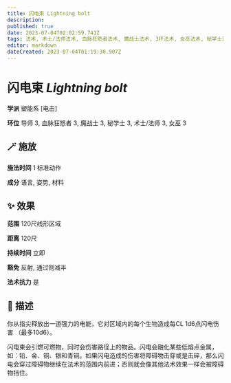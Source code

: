 ```yaml
---
title: 闪电束 Lightning bolt
description: 
published: true
date: 2023-07-04T02:02:59.741Z
tags: 法术, 术士/法师法术, 血脉狂怒者法术, 魔战士法术, 3环法术, 女巫法术, 秘学士法术, 塑能系, 电击, 导师法术
editor: markdown
dateCreated: 2023-07-04T01:19:30.907Z
---
```


# **闪电束** *Lightning bolt*

**学派** 塑能系 \[电击\] 

**环位** 导师 3, 血脉狂怒者 3, 魔战士 3, 秘学士 3, 术士/法师 3, 女巫 3

## 🪄 施放

**施法时间** 1 标准动作

**成分** 语言, 姿势, 材料

## ✨ 效果  

**范围** 120尺线形区域

**距离** 120尺  

**持续时间** 立即 

**豁免** 反射, 通过则减半

**法术抗力** 是

## 📖 描述

你从指尖释放出一道强力的电能，它对区域内的每个生物造成每CL 1d6点闪电伤害 （最多10d6）。

闪电束会引燃可燃物，同时会伤害路径上的物品。闪电会融化某些低熔点金属，如：铅、金、铜、银和青铜。如果闪电造成的伤害将障碍物击穿或是击碎，那么闪电会穿过障碍物继续在法术的范围内前进；否则就会像其他法术效果一样会被障碍物挡住。
    